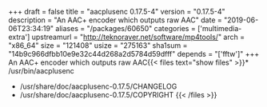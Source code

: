 +++
draft = false
title = "aacplusenc 0.17.5-4"
version = "0.17.5-4"
description = "An AAC+ encoder which outputs raw AAC"
date = "2019-06-06T23:34:19"
aliases = "/packages/60650"
categories = ['multimedia-extra']
upstreamurl = "http://teknoraver.net/software/mp4tools/"
arch = "x86_64"
size = "121408"
usize = "275163"
sha1sum = "14b9c966dfbb10e9e32c44d268a2d5784d59dfff"
depends = "['fftw']"
+++
An AAC+ encoder which outputs raw AAC{{< files text="show files" >}}* /usr/bin/aacplusenc
* /usr/share/doc/aacplusenc-0.17.5/CHANGELOG
* /usr/share/doc/aacplusenc-0.17.5/COPYRIGHT
{{< /files >}}